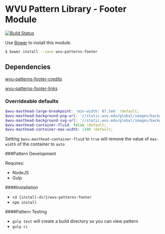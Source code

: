 # WVU Pattern Library - Footer  Module

[![Build Status](https://travis-ci.org/wvu-patterns/wvu-patterns-footer.svg?branch=master)](https://travis-ci.org/wvu-patterns/wvu-patterns-footer)

Use [Bower](http://bower.io/) to install this module.

```bash
$ bower install --save wvu-patterns-footer
```

## Dependencies

[wvu-patterns-footer-credits](https://github.com/wvu-patterns/wvu-patterns-footer-credits)

[wvu-patterns-footer-links](https://github.com/wvu-patterns/wvu-patterns-footer-links)

### Overrideable defaults

```scss
$wvu-masthead-large-breakpoint: 'min-width: 87.5em' !default;
$wvu-masthead-background-png-url: '//static.wvu.edu/global/images/backgrounds/wvu/masthead/wvu-pattern_900x54--1.0.0.png' !default;
$wvu-masthead-background-svg-url: '//static.wvu.edu/global/images/backgrounds/wvu/masthead/wvu-pattern--1.0.0.svg' !default;
$wvu-masthead-container-fluid: false !default;
$wvu-masthead-container-max-width: 1400 !default;
```

Setting `$wvu-masthead-container-fluid` to `true` will remove the value of `max-width` of the container to `auto`

###Pattern Development

Requires:

* NodeJS
* Gulp

####Installation

* `cd {install-dir}/wvu-patterns-footer`
* `npm install`

####Pattern Testing

* `gulp test` will create a build directory so you can view pattern
* `gulp ci`
